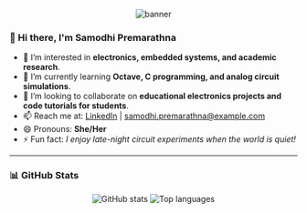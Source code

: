 <p align="center">
  <img src="https://capsule-render.vercel.app/api?type=waving&color=0:0f2027,50:203a43,100:2c5364&height=200&section=header&text=Hi%20I'm%20Samodhi%20Premarathna!&fontSize=40&fontColor=ffffff" alt="banner" />
</p>

### 👋 Hi there, I'm Samodhi Premarathna

- 👀 I’m interested in **electronics, embedded systems, and academic research**.
- 🌱 I’m currently learning **Octave, C programming, and analog circuit simulations**.
- 💞️ I’m looking to collaborate on **educational electronics projects and code tutorials for students**.
- 📫 Reach me at: [LinkedIn](https://www.linkedin.com/in/samodhipremarathna) | samodhi.premarathna@example.com
- 😄 Pronouns: **She/Her**
- ⚡ Fun fact: *I enjoy late-night circuit experiments when the world is quiet!*

---

### 📊 GitHub Stats

<p align="center">
  <img src="https://github-readme-stats.vercel.app/api?username=Samodhipremarathna&show_icons=true&theme=github_dark&hide_border=true" alt="GitHub stats" />
  <img src="https://github-readme-stats.vercel.app/api/top-langs/?username=Samodhipremarathna&layout=compact&theme=github_dark&hide_border=true" alt="Top languages" />
</p>
